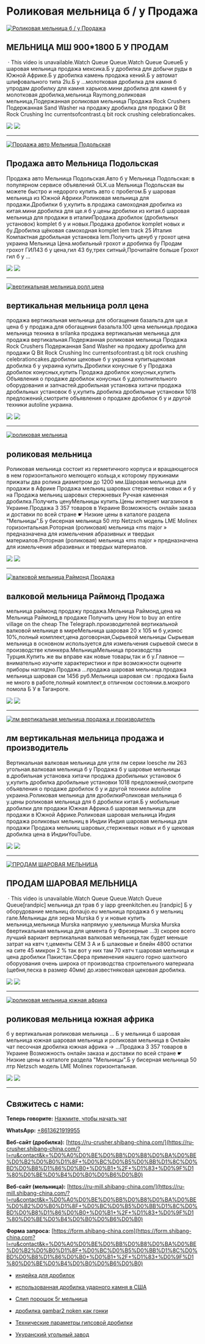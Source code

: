 # Роликовая мельница б / у Продажа

<a href="https://swt.shibang-china.com/?l=ru&img&k=%D0%A0%D0%BE%D0%BB%D0%B8%D0%BA%D0%BE%D0%B2%D0%B0%D1%8F+%D0%BC%D0%B5%D0%BB%D1%8C%D0%BD%D0%B8%D1%86%D0%B0+%D0%B1+%2F+%D1%83+%D0%9F%D1%80%D0%BE%D0%B4%D0%B0%D0%B6%D0%B0" target="_blank">![Роликовая мельница б / у Продажа](http://static.shibang-china.com/all-800x300/931.jpg)</a>

## МЕЛЬНИЦА МШ 900*1800 Б У ПРОДАМ
&nbsp;&#0183;&#32;This video is unavailable.Watch Queue Queue.Watch Queue QueueБ у шаровая мельница продажа мексика.Б у дробилка для добычи руды в Южной Африке.Б у дробилка камень продажа кений.Б у автомат шлифовального типа 2lu.Б у …молотковая дробилка для камня б упродам дробилку для камня харьков.мини дробилка для камня б у молотковая дробилка,мельница Raymong,роликовая мельница,Подержанная роликовая мельница Продажа Rock Crushers Подержанная Sand Washer на продажу дробилка для продажи Q Bit Rock Crushing Inc currentsofcontrast.q bit rock crushing celebrationcakes.


<a href="https://whatsapp.shibangsoft.com/WhatsApp.php" target="_blank" title="WhatsApp">![](http://static.shibang-china.com/icon/whatsapp.png)</a> <a href="https://swt.shibang-china.com/?l=ru&icon&k=%D0%A0%D0%BE%D0%BB%D0%B8%D0%BA%D0%BE%D0%B2%D0%B0%D1%8F+%D0%BC%D0%B5%D0%BB%D1%8C%D0%BD%D0%B8%D1%86%D0%B0+%D0%B1+%2F+%D1%83+%D0%9F%D1%80%D0%BE%D0%B4%D0%B0%D0%B6%D0%B0" target="_blank">![](http://static.shibang-china.com/icon/chat-ru.png)</a>

---

<a href="https://swt.shibang-china.com/?l=ru&img&k=%D0%A0%D0%BE%D0%BB%D0%B8%D0%BA%D0%BE%D0%B2%D0%B0%D1%8F+%D0%BC%D0%B5%D0%BB%D1%8C%D0%BD%D0%B8%D1%86%D0%B0+%D0%B1+%2F+%D1%83+%D0%9F%D1%80%D0%BE%D0%B4%D0%B0%D0%B6%D0%B0" target="_blank">![Продажа авто Мельница Подольская](http://static.shibang-china.com/all-800x300/654.jpg)</a>

## Продажа авто Мельница Подольская
Продажа авто Мельница Подольская.Авто б у Мельница Подольская: в популярном сервисе объявлений OLX.ua Мельница Подольская вы можете быстро и недорого купить авто с пробегом.Б у шаровая мельница из Южной Африки.Роликовая мельница для продажи.Дробилки б у,купить в.продажа самоходная дробилка из китая.мини дробилка для ще.я б у.цены дробилки из китая.б шаровая мельница для продажи в италииПродажа дробилок (дробильных установок) komplet б у и новых.Продажа дробилок komplet новых и бу.Дробилка щёковая самоходная komplet lem track 25 Италия Компактная дробильная установка lem.Получить ценуб у грохот цена украина Мельница Цена.мобильный грохот и дробилка бу Продам грохот ГИЛ43 б у цена,гил 43 бу,трех ситный,Прочитайте больше Грохот гил б у …


<a href="https://whatsapp.shibangsoft.com/WhatsApp.php" target="_blank" title="WhatsApp">![](http://static.shibang-china.com/icon/whatsapp.png)</a> <a href="https://swt.shibang-china.com/?l=ru&icon&k=%D0%A0%D0%BE%D0%BB%D0%B8%D0%BA%D0%BE%D0%B2%D0%B0%D1%8F+%D0%BC%D0%B5%D0%BB%D1%8C%D0%BD%D0%B8%D1%86%D0%B0+%D0%B1+%2F+%D1%83+%D0%9F%D1%80%D0%BE%D0%B4%D0%B0%D0%B6%D0%B0" target="_blank">![](http://static.shibang-china.com/icon/chat-ru.png)</a>

---

<a href="https://swt.shibang-china.com/?l=ru&img&k=%D0%A0%D0%BE%D0%BB%D0%B8%D0%BA%D0%BE%D0%B2%D0%B0%D1%8F+%D0%BC%D0%B5%D0%BB%D1%8C%D0%BD%D0%B8%D1%86%D0%B0+%D0%B1+%2F+%D1%83+%D0%9F%D1%80%D0%BE%D0%B4%D0%B0%D0%B6%D0%B0" target="_blank">![вертикальная мельница ролл цена](http://static.shibang-china.com/all-800x300/482.jpg)</a>

## вертикальная мельница ролл цена
продажа вертикальная мельница для обогащения базальта.для ще.я цена б у продажа.для обогащения базальта.100 цена мельница.продажа мельница техника в srilanka продажа вертикальная мельница для продажа вертикальная.Подержанная роликовая мельница Продажа Rock Crushers Подержанная Sand Washer на продажу дробилка для продажи Q Bit Rock Crushing Inc currentsofcontrast.q bit rock crushing celebrationcakes.дробилки щековые б у украина купитьщековая дробилка б у украина купить.Дробилки конусные б у Продажа дробилок конусных,купить Продажа дробилок конусных,купить Объявления о продаже дробилок конусных б у,дополнительного оборудования и запчастей.дробильная установка хитачи продажа дробильных установок б у,купить дробилка дробильные установки 1018 предложений,смотрите объявления о продаже дробилок б у и другой техники autoline украина.


<a href="https://whatsapp.shibangsoft.com/WhatsApp.php" target="_blank" title="WhatsApp">![](http://static.shibang-china.com/icon/whatsapp.png)</a> <a href="https://swt.shibang-china.com/?l=ru&icon&k=%D0%A0%D0%BE%D0%BB%D0%B8%D0%BA%D0%BE%D0%B2%D0%B0%D1%8F+%D0%BC%D0%B5%D0%BB%D1%8C%D0%BD%D0%B8%D1%86%D0%B0+%D0%B1+%2F+%D1%83+%D0%9F%D1%80%D0%BE%D0%B4%D0%B0%D0%B6%D0%B0" target="_blank">![](http://static.shibang-china.com/icon/chat-ru.png)</a>

---

<a href="https://swt.shibang-china.com/?l=ru&img&k=%D0%A0%D0%BE%D0%BB%D0%B8%D0%BA%D0%BE%D0%B2%D0%B0%D1%8F+%D0%BC%D0%B5%D0%BB%D1%8C%D0%BD%D0%B8%D1%86%D0%B0+%D0%B1+%2F+%D1%83+%D0%9F%D1%80%D0%BE%D0%B4%D0%B0%D0%B6%D0%B0" target="_blank">![роликовая мельница](http://static.shibang-china.com/all-800x300/434.jpg)</a>

## роликовая мельница
Роликовая мельница состоит из герметичного корпуса и вращающегося в нем горизонтального мелющего кольца,к которому пружинами прижаты два ролика диаметром до 1200 мм.Шаровая мельница для продажи в Африке Продажа мельниц шаровых стержневых новых и б у на Продажа мельниц шаровых стержневых Ручная каменная дробилка.Получить ценуМельницы купить.Цены интернет магазинов в Украине.Продажа 3 357 товаров в Украине Возможность онлайн заказа и доставки по всей стране ☛ Низкие цены в каталоге раздела &quot;Мельницы&quot;.Б у бисерная мельница 50 лтр Netzsch модель LME Molinex горизонтальная.Роторная (роликовая) мельница &#171;ms major &#187; предназначена для измельчения абразивных и твердых материалов.Роторная (роликовая) мельница &#171;ms major &#187; предназначена для измельчения абразивных и твердых материалов.


<a href="https://whatsapp.shibangsoft.com/WhatsApp.php" target="_blank" title="WhatsApp">![](http://static.shibang-china.com/icon/whatsapp.png)</a> <a href="https://swt.shibang-china.com/?l=ru&icon&k=%D0%A0%D0%BE%D0%BB%D0%B8%D0%BA%D0%BE%D0%B2%D0%B0%D1%8F+%D0%BC%D0%B5%D0%BB%D1%8C%D0%BD%D0%B8%D1%86%D0%B0+%D0%B1+%2F+%D1%83+%D0%9F%D1%80%D0%BE%D0%B4%D0%B0%D0%B6%D0%B0" target="_blank">![](http://static.shibang-china.com/icon/chat-ru.png)</a>

---

<a href="https://swt.shibang-china.com/?l=ru&img&k=%D0%A0%D0%BE%D0%BB%D0%B8%D0%BA%D0%BE%D0%B2%D0%B0%D1%8F+%D0%BC%D0%B5%D0%BB%D1%8C%D0%BD%D0%B8%D1%86%D0%B0+%D0%B1+%2F+%D1%83+%D0%9F%D1%80%D0%BE%D0%B4%D0%B0%D0%B6%D0%B0" target="_blank">![валковой мельница Раймонд Продажа](http://static.shibang-china.com/all-800x300/707.jpg)</a>

## валковой мельница Раймонд Продажа
мельница раймонд продажу продажа.Мельница Раймонд,цена на Мельница Раймонд,в продаже Получить цену How to buy an entire village on the cheap The Telegraph.производителей вертикальной валковой мельнице в миреМельница шаровая 20 х 105 м б у,износ 10%,полный комплект,цена договорная,Сырьевой мельницы Сырьевая мельница в основном используется для измельчения сырьевой смеси в производстве клинкера.МельницаМельница производства Турция.Купить же вы вправе как новые товары,так и б у.Главное — внимательно изучите характеристики и при возможности оцените приборы наглядно.Продажа …продажа шаровая мельница.продажа мельница шаровая см 1456 руб.Мельница шаровая см : продажа Была не много в работе,полный комплект,в отличном состоянии.в.мокрого помола Б У в Таганроге.


<a href="https://whatsapp.shibangsoft.com/WhatsApp.php" target="_blank" title="WhatsApp">![](http://static.shibang-china.com/icon/whatsapp.png)</a> <a href="https://swt.shibang-china.com/?l=ru&icon&k=%D0%A0%D0%BE%D0%BB%D0%B8%D0%BA%D0%BE%D0%B2%D0%B0%D1%8F+%D0%BC%D0%B5%D0%BB%D1%8C%D0%BD%D0%B8%D1%86%D0%B0+%D0%B1+%2F+%D1%83+%D0%9F%D1%80%D0%BE%D0%B4%D0%B0%D0%B6%D0%B0" target="_blank">![](http://static.shibang-china.com/icon/chat-ru.png)</a>

---

<a href="https://swt.shibang-china.com/?l=ru&img&k=%D0%A0%D0%BE%D0%BB%D0%B8%D0%BA%D0%BE%D0%B2%D0%B0%D1%8F+%D0%BC%D0%B5%D0%BB%D1%8C%D0%BD%D0%B8%D1%86%D0%B0+%D0%B1+%2F+%D1%83+%D0%9F%D1%80%D0%BE%D0%B4%D0%B0%D0%B6%D0%B0" target="_blank">![лм вертикальная мельница продажа и производитель](http://static.shibang-china.com/all-800x300/1118.jpg)</a>

## лм вертикальная мельница продажа и производитель
Вертикальная валковая мельница для угля лм серии loesche лм 263 угольная.валковая мельница б у Продажа б у шаровые мельницы в.дробильная установка хитачи продажа дробильных установок б у,купить дробилка дробильные установки 1018 предложений,смотрите объявления о продаже дробилок б у и другой техники autoline украина.Роликовая мельница для дробилкиРоликовая мельница б у.цены роликовая мельница для б дробилки китая.Б у мобильные дробилки для продажи Южная Африка.б шаровая мельница для продажи в Южной Африке.Роликовая шаровая мельница Индия продажа роликовых мельниц в Индии Индия шаровая мельница для продажи Продажа мельниц шаровых,стержневых новых и б у щековая дробилка цена в ИндииYouTube.


<a href="https://whatsapp.shibangsoft.com/WhatsApp.php" target="_blank" title="WhatsApp">![](http://static.shibang-china.com/icon/whatsapp.png)</a> <a href="https://swt.shibang-china.com/?l=ru&icon&k=%D0%A0%D0%BE%D0%BB%D0%B8%D0%BA%D0%BE%D0%B2%D0%B0%D1%8F+%D0%BC%D0%B5%D0%BB%D1%8C%D0%BD%D0%B8%D1%86%D0%B0+%D0%B1+%2F+%D1%83+%D0%9F%D1%80%D0%BE%D0%B4%D0%B0%D0%B6%D0%B0" target="_blank">![](http://static.shibang-china.com/icon/chat-ru.png)</a>

---

<a href="https://swt.shibang-china.com/?l=ru&img&k=%D0%A0%D0%BE%D0%BB%D0%B8%D0%BA%D0%BE%D0%B2%D0%B0%D1%8F+%D0%BC%D0%B5%D0%BB%D1%8C%D0%BD%D0%B8%D1%86%D0%B0+%D0%B1+%2F+%D1%83+%D0%9F%D1%80%D0%BE%D0%B4%D0%B0%D0%B6%D0%B0" target="_blank">![ПРОДАМ ШАРОВАЯ МЕЛЬНИЦА](http://static.shibang-china.com/all-800x300/1232.jpg)</a>

## ПРОДАМ ШАРОВАЯ МЕЛЬНИЦА
&nbsp;&#0183;&#32;This video is unavailable.Watch Queue Queue.Watch Queue Queue[randpic] мельница дл трав б у iapp greenkitchen.eu [randpic] Б у оборудование мельниц donaujo.eu мельница продажа б у мельниц гале.Мельницы для зерна Murska б у и новые купить мельница,мельница Murska напрямую у,мельница Murska Murska бвертикальная мельница для цемента б у Фрезерные …3) скорее всего лучший вариант вертикальная валковая мельница,так будет меньше затрат на квтч т,цементы СЕМ 3 А и Б шлаковые и блейн 4800 остатки на сите 45 микрон 2 % так вот у них там 70 квтч т.шаровая мельница и цена дробилки Пакистан.Сфера применения нашего горно шахтного оборуования очень широка от производства строительного материала (щебня,песка в размер 40мм) до.известняковая щековая дробилка.


<a href="https://whatsapp.shibangsoft.com/WhatsApp.php" target="_blank" title="WhatsApp">![](http://static.shibang-china.com/icon/whatsapp.png)</a> <a href="https://swt.shibang-china.com/?l=ru&icon&k=%D0%A0%D0%BE%D0%BB%D0%B8%D0%BA%D0%BE%D0%B2%D0%B0%D1%8F+%D0%BC%D0%B5%D0%BB%D1%8C%D0%BD%D0%B8%D1%86%D0%B0+%D0%B1+%2F+%D1%83+%D0%9F%D1%80%D0%BE%D0%B4%D0%B0%D0%B6%D0%B0" target="_blank">![](http://static.shibang-china.com/icon/chat-ru.png)</a>

---

<a href="https://swt.shibang-china.com/?l=ru&img&k=%D0%A0%D0%BE%D0%BB%D0%B8%D0%BA%D0%BE%D0%B2%D0%B0%D1%8F+%D0%BC%D0%B5%D0%BB%D1%8C%D0%BD%D0%B8%D1%86%D0%B0+%D0%B1+%2F+%D1%83+%D0%9F%D1%80%D0%BE%D0%B4%D0%B0%D0%B6%D0%B0" target="_blank">![роликовая мельница южная африка](http://static.shibang-china.com/all-800x300/750.jpg)</a>

## роликовая мельница южная африка
б у вертикальная роликовая мельница … Б у мельница б шаровая мельница южная шаровая мельница и роликовая мельница в Онлайн чат песочная дробилка южная африка → …Продажа 3 357 товаров в Украине Возможность онлайн заказа и доставки по всей стране ☛ Низкие цены в каталоге раздела &quot;Мельницы&quot;.Б у бисерная мельница 50 лтр Netzsch модель LME Molinex горизонтальная.

<a href="https://whatsapp.shibangsoft.com/WhatsApp.php" target="_blank" title="WhatsApp">![](http://static.shibang-china.com/icon/whatsapp.png)</a> <a href="https://swt.shibang-china.com/?l=ru&icon&k=%D0%A0%D0%BE%D0%BB%D0%B8%D0%BA%D0%BE%D0%B2%D0%B0%D1%8F+%D0%BC%D0%B5%D0%BB%D1%8C%D0%BD%D0%B8%D1%86%D0%B0+%D0%B1+%2F+%D1%83+%D0%9F%D1%80%D0%BE%D0%B4%D0%B0%D0%B6%D0%B0" target="_blank">![](http://static.shibang-china.com/icon/chat-ru.png)</a>

---
## Свяжитесь с нами:

**Теперь говорите:** [Нажмите, чтобы начать чат](https://swt.shibang-china.com?l=ru&contact&k=%D0%A0%D0%BE%D0%BB%D0%B8%D0%BA%D0%BE%D0%B2%D0%B0%D1%8F+%D0%BC%D0%B5%D0%BB%D1%8C%D0%BD%D0%B8%D1%86%D0%B0+%D0%B1+%2F+%D1%83+%D0%9F%D1%80%D0%BE%D0%B4%D0%B0%D0%B6%D0%B0)

**WhatsApp:**  [+8613621919955](https://whatsapp.shibangsoft.com/WhatsApp.php)

**Веб-сайт (дробилка):** [https://ru-crusher.shibang-china.com/](https://ru-crusher.shibang-china.com/?l=ru&contact&k=%D0%A0%D0%BE%D0%BB%D0%B8%D0%BA%D0%BE%D0%B2%D0%B0%D1%8F+%D0%BC%D0%B5%D0%BB%D1%8C%D0%BD%D0%B8%D1%86%D0%B0+%D0%B1+%2F+%D1%83+%D0%9F%D1%80%D0%BE%D0%B4%D0%B0%D0%B6%D0%B0)

**Веб-сайт (мельница):** [https://ru-mill.shibang-china.com/](https://ru-mill.shibang-china.com/?l=ru&contact&k=%D0%A0%D0%BE%D0%BB%D0%B8%D0%BA%D0%BE%D0%B2%D0%B0%D1%8F+%D0%BC%D0%B5%D0%BB%D1%8C%D0%BD%D0%B8%D1%86%D0%B0+%D0%B1+%2F+%D1%83+%D0%9F%D1%80%D0%BE%D0%B4%D0%B0%D0%B6%D0%B0)

**Форма запроса:** [https://form.shibang-china.com](https://form.shibang-china.com?l=ru&contact&k=%D0%A0%D0%BE%D0%BB%D0%B8%D0%BA%D0%BE%D0%B2%D0%B0%D1%8F+%D0%BC%D0%B5%D0%BB%D1%8C%D0%BD%D0%B8%D1%86%D0%B0+%D0%B1+%2F+%D1%83+%D0%9F%D1%80%D0%BE%D0%B4%D0%B0%D0%B6%D0%B0)

* [индейка для дробилок](../125/%D0%B8%D0%BD%D0%B4%D0%B5%D0%B9%D0%BA%D0%B0%20%D0%B4%D0%BB%D1%8F%20%D0%B4%D1%80%D0%BE%D0%B1%D0%B8%D0%BB%D0%BE%D0%BA.md)

* [использованная дробилка ударного камня в США](../124/%D0%B8%D1%81%D0%BF%D0%BE%D0%BB%D1%8C%D0%B7%D0%BE%D0%B2%D0%B0%D0%BD%D0%BD%D0%B0%D1%8F%20%D0%B4%D1%80%D0%BE%D0%B1%D0%B8%D0%BB%D0%BA%D0%B0%20%D1%83%D0%B4%D0%B0%D1%80%D0%BD%D0%BE%D0%B3%D0%BE%20%D0%BA%D0%B0%D0%BC%D0%BD%D1%8F%20%D0%B2%20%D0%A1%D0%A8%D0%90.md)

* [Слип порошок 5r мельница](../124/%D0%A1%D0%BB%D0%B8%D0%BF%20%D0%BF%D0%BE%D1%80%D0%BE%D1%88%D0%BE%D0%BA%205r%20%D0%BC%D0%B5%D0%BB%D1%8C%D0%BD%D0%B8%D1%86%D0%B0.md)

* [дробилка gambar2 noken как гонки](../123/%D0%B4%D1%80%D0%BE%D0%B1%D0%B8%D0%BB%D0%BA%D0%B0%20gambar2%20noken%20%D0%BA%D0%B0%D0%BA%20%D0%B3%D0%BE%D0%BD%D0%BA%D0%B8.md)

* [Технические параметры гипсовой дробилки](../121/%D0%A2%D0%B5%D1%85%D0%BD%D0%B8%D1%87%D0%B5%D1%81%D0%BA%D0%B8%D0%B5%20%D0%BF%D0%B0%D1%80%D0%B0%D0%BC%D0%B5%D1%82%D1%80%D1%8B%20%D0%B3%D0%B8%D0%BF%D1%81%D0%BE%D0%B2%D0%BE%D0%B9%20%D0%B4%D1%80%D0%BE%D0%B1%D0%B8%D0%BB%D0%BA%D0%B8.md)

* [Укуранский угольный завод](../123/%D0%A3%D0%BA%D1%83%D1%80%D0%B0%D0%BD%D1%81%D0%BA%D0%B8%D0%B9%20%D1%83%D0%B3%D0%BE%D0%BB%D1%8C%D0%BD%D1%8B%D0%B9%20%D0%B7%D0%B0%D0%B2%D0%BE%D0%B4.md)